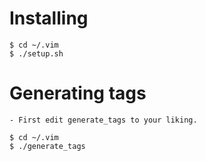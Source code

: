 
Installing
==========

    $ cd ~/.vim
    $ ./setup.sh

Generating tags
===============
    - First edit generate_tags to your liking.

    $ cd ~/.vim
    $ ./generate_tags

